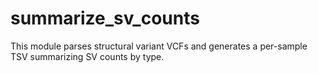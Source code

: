# summarize_sv_counts

This module parses structural variant VCFs and generates a per-sample TSV summarizing SV counts by type.
